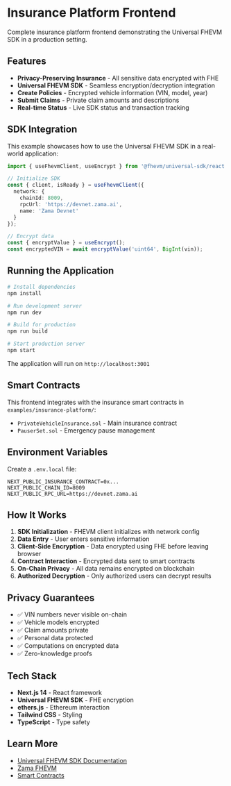 # Insurance Platform Frontend

Complete insurance platform frontend demonstrating the Universal FHEVM SDK in a production setting.

## Features

- **Privacy-Preserving Insurance** - All sensitive data encrypted with FHE
- **Universal FHEVM SDK** - Seamless encryption/decryption integration
- **Create Policies** - Encrypted vehicle information (VIN, model, year)
- **Submit Claims** - Private claim amounts and descriptions
- **Real-time Status** - Live SDK status and transaction tracking

## SDK Integration

This example showcases how to use the Universal FHEVM SDK in a real-world application:

```typescript
import { useFhevmClient, useEncrypt } from '@fhevm/universal-sdk/react';

// Initialize SDK
const { client, isReady } = useFhevmClient({
  network: {
    chainId: 8009,
    rpcUrl: 'https://devnet.zama.ai',
    name: 'Zama Devnet'
  }
});

// Encrypt data
const { encryptValue } = useEncrypt();
const encryptedVIN = await encryptValue('uint64', BigInt(vin));
```

## Running the Application

```bash
# Install dependencies
npm install

# Run development server
npm run dev

# Build for production
npm run build

# Start production server
npm start
```

The application will run on `http://localhost:3001`

## Smart Contracts

This frontend integrates with the insurance smart contracts in `examples/insurance-platform/`:

- `PrivateVehicleInsurance.sol` - Main insurance contract
- `PauserSet.sol` - Emergency pause management

## Environment Variables

Create a `.env.local` file:

```env
NEXT_PUBLIC_INSURANCE_CONTRACT=0x...
NEXT_PUBLIC_CHAIN_ID=8009
NEXT_PUBLIC_RPC_URL=https://devnet.zama.ai
```

## How It Works

1. **SDK Initialization** - FHEVM client initializes with network config
2. **Data Entry** - User enters sensitive information
3. **Client-Side Encryption** - Data encrypted using FHE before leaving browser
4. **Contract Interaction** - Encrypted data sent to smart contracts
5. **On-Chain Privacy** - All data remains encrypted on blockchain
6. **Authorized Decryption** - Only authorized users can decrypt results

## Privacy Guarantees

- ✅ VIN numbers never visible on-chain
- ✅ Vehicle models encrypted
- ✅ Claim amounts private
- ✅ Personal data protected
- ✅ Computations on encrypted data
- ✅ Zero-knowledge proofs

## Tech Stack

- **Next.js 14** - React framework
- **Universal FHEVM SDK** - FHE encryption
- **ethers.js** - Ethereum interaction
- **Tailwind CSS** - Styling
- **TypeScript** - Type safety

## Learn More

- [Universal FHEVM SDK Documentation](../../docs)
- [Zama FHEVM](https://docs.zama.ai/fhevm)
- [Smart Contracts](../insurance-platform)

